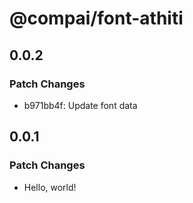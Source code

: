 # @compai/font-athiti

## 0.0.2

### Patch Changes

- b971bb4f: Update font data

## 0.0.1

### Patch Changes

- Hello, world!
